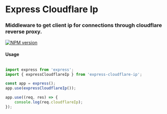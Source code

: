 # Express Cloudflare Ip

### Middleware to get client ip for connections through cloudflare reverse proxy.

[![NPM version](https://badge.fury.io/js/express-cloudflare-ip.svg)](https://www.npmjs.com/package/@ozanbaskan/express-cloudflare-ip)


#### Usage

```javascript

import express from 'express';
import { expressCloudflareIp } from 'express-cloudflare-ip';

const app = express();
app.use(expressCloudflareIp());

app.use((req, res) => {
    console.log(req.cloudflareIp);
});

```
